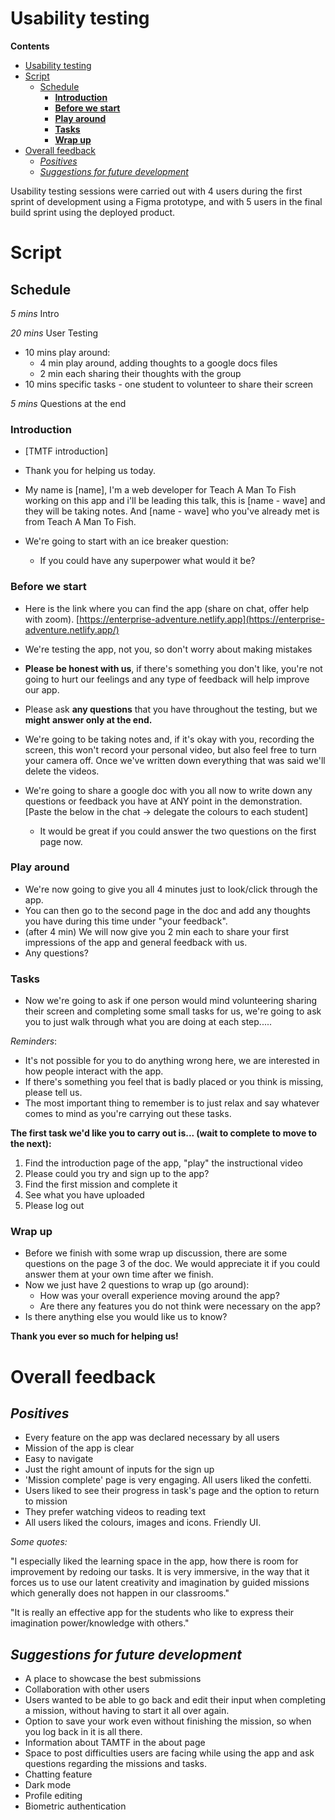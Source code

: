 # Usability testing

**Contents**

- [Usability testing](#usability-testing)
- [Script](#script)
  - [Schedule](#schedule)
    - [**Introduction**](#introduction)
    - [**Before we start**](#before-we-start)
    - [**Play around**](#play-around)
    - [**Tasks**](#tasks)
    - [**Wrap up**](#wrap-up)
- [Overall feedback](#overall-feedback)
  - [_Positives_](#positives)
  - [_Suggestions for future development_](#suggestions-for-future-development)

Usability testing sessions were carried out with 4 users during the first sprint of development using a Figma prototype, and with 5 users in the final build sprint using the deployed product.

# Script

## Schedule

_5 mins_ Intro

_20 mins_ User Testing

- 10 mins play around:
  - 4 min play around, adding thoughts to a google docs files
  - 2 min each sharing their thoughts with the group
- 10 mins specific tasks - one student to volunteer to share their screen

_5 mins_ Questions at the end

### **Introduction**

- [TMTF introduction]
- Thank you for helping us today.
- My name is [name], I'm a web developer for Teach A Man To Fish working on this app and i'll be leading this talk, this is [name - wave] and they will be taking notes. And [name - wave] who you've already met is from Teach A Man To Fish.

- We're going to start with an ice breaker question:
  - If you could have any superpower what would it be?

### **Before we start**

- Here is the link where you can find the app (share on chat, offer help with zoom). [https://enterprise-adventure.netlify.app](https://enterprise-adventure.netlify.app/)
- We're testing the app, not you, so don't worry about making mistakes
- **Please be honest with us**, if there's something you don't like, you're not going to hurt our feelings and any type of feedback will help improve our app.
- Please ask **any questions** that you have throughout the testing, but we **might** **answer only at the end.**
- We're going to be taking notes and, if it's okay with you, recording the screen, this won't record your personal video, but also feel free to turn your camera off. Once we've written down everything that was said we'll delete the videos.
- We're going to share a google doc with you all now to write down any questions or feedback you have at ANY point in the demonstration. [Paste the below in the chat → delegate the colours to each student]

  - It would be great if you could answer the two questions on the first page now.

### **Play around**

- We're now going to give you all 4 minutes just to look/click through the app.
- You can then go to the second page in the doc and add any thoughts you have during this time under "your feedback".
- (after 4 min) We will now give you 2 min each to share your first impressions of the app and general feedback with us.
- Any questions?

### **Tasks**

- Now we're going to ask if one person would mind volunteering sharing their screen and completing some small tasks for us, we're going to ask you to just walk through what you are doing at each step.....

_Reminders_:

- It's not possible for you to do anything wrong here, we are interested in how people interact with the app.
- If there's something you feel that is badly placed or you think is missing, please tell us.
- The most important thing to remember is to just relax and say whatever comes to mind as you're carrying out these tasks.

**The first task we'd like you to carry out is... (wait to complete to move to the next):**

1. Find the introduction page of the app, "play" the instructional video
2. Please could you try and sign up to the app?
3. Find the first mission and complete it
4. See what you have uploaded
5. Please log out

### **Wrap up**

- Before we finish with some wrap up discussion, there are some questions on the page 3 of the doc. We would appreciate it if you could answer them at your own time after we finish.
- Now we just have 2 questions to wrap up (go around):
  - How was your overall experience moving around the app?
  - Are there any features you do not think were necessary on the app?
- Is there anything else you would like us to know?

**Thank you ever so much for helping us!**

# Overall feedback

## _Positives_

- Every feature on the app was declared necessary by all users
- Mission of the app is clear
- Easy to navigate
- Just the right amount of inputs for the sign up
- 'Mission complete' page is very engaging. All users liked the confetti.
- Users liked to see their progress in task's page and the option to return to mission
- They prefer watching videos to reading text
- All users liked the colours, images and icons. Friendly UI.

_Some quotes:_

"I especially liked the learning space in the app, how there is room for improvement by redoing our tasks. It is very immersive, in the way that it forces us to use our latent creativity and imagination by guided missions which generally does not happen in our classrooms."

"It is really an effective app for the students who like to express their imagination power/knowledge with others."

## _Suggestions for future development_

- A place to showcase the best submissions
- Collaboration with other users
- Users wanted to be able to go back and edit their input when completing a mission, without having to start it all over again.
- Option to save your work even without finishing the mission, so when you log back in it is all there.
- Information about TAMTF in the about page
- Space to post difficulties users are facing while using the app and ask questions regarding the missions and tasks.
- Chatting feature
- Dark mode
- Profile editing
- Biometric authentication
